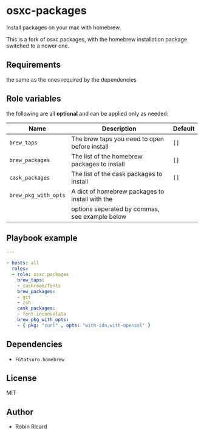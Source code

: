 osxc-packages
=============

Install packages on your mac with homebrew.

This is a fork of osxc.packages, with the homebrew installation package switched to a newer one.

## Requirements

the same as the ones required by the dependencies

## Role variables
the following are all **optional** and can be applied only as needed:

| Name                  | Description                                      | Default            |
|-----------------------|--------------------------------------------------|--------------------|
| `brew_taps`           | The brew taps you need to open before install    | `[]`               |
| `brew_packages`       | The list of the homebrew packages to install     | `[]`               |
| `cask_packages`       | The list of the cask packages to install         | `[]`               |
| `brew_pkg_with_opts`  | A dict of homebrew packages to install with the  |                    |
|                       | options seperated by commas, see example below   |                    |

## Playbook example
```YAML
---

- hosts: all
  roles:
  - role: osxc.packages
    brew_taps:
    - caskroom/fonts
    brew_packages:
    - git
    - zsh
    cask_packages:
    - font-inconsolata
    brew_pkg_with_opts:
    - { pkg: "curl" , opts: "with-idn,with-openssl" }

```
## Dependencies

- `FGtatsuro.homebrew`

## License

MIT

## Author

- Robin Ricard

